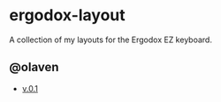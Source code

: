 # ergodox-layout
A collection of my layouts for the Ergodox EZ keyboard.

## @olaven 
* [v.0.1](https://configure.ergodox-ez.com/layouts/V6WY/latest/0)
